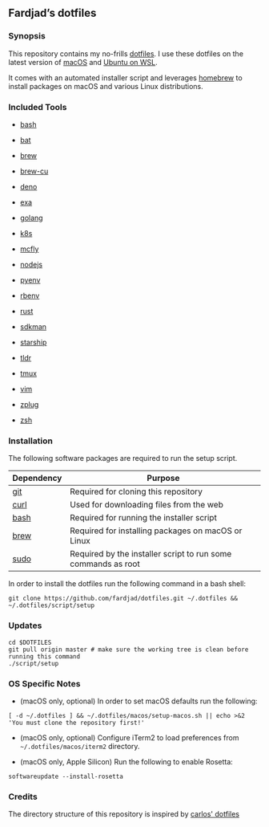 <div id="header">

</div>

<div id="content">

<div class="sect1">

## Fardjad’s dotfiles

<div class="sectionbody">

<div class="sect2">

### Synopsis

<div class="paragraph">

This repository contains my no-frills [dotfiles](https://wiki.archlinux.org/title/Dotfiles). I use these dotfiles on the latest version of [macOS](https://www.apple.com/macos) and [Ubuntu on WSL](https://ubuntu.com/wsl).

</div>

<div class="paragraph">

It comes with an automated installer script and leverages [homebrew](https://brew.sh) to install packages on macOS and various Linux distributions.

</div>

</div>

<div class="sect2">

### Included Tools

<div id="header">

</div>

<div id="content">

<div id="preamble">

<div class="sectionbody">

<div class="ulist">

- [bash](/bash)

- [bat](/bat)

- [brew](/brew)

- [brew-cu](/brew-cu)

- [deno](/deno)

- [exa](/exa)

- [golang](/golang)

- [k8s](/k8s)

- [mcfly](/mcfly)

- [nodejs](/nodejs)

- [pyenv](/pyenv)

- [rbenv](/rbenv)

- [rust](/rust)

- [sdkman](/sdkman)

- [starship](/starship)

- [tldr](/tldr)

- [tmux](/tmux)

- [vim](/vim)

- [zplug](/zplug)

- [zsh](/zsh)

</div>

</div>

</div>

</div>

</div>

<div class="sect2">

### Installation

<div class="paragraph">

The following software packages are required to run the setup script.

</div>

| Dependency                                | Purpose                                                       |
| ----------------------------------------- | ------------------------------------------------------------- |
| [git](https://git-scm.com)                | Required for cloning this repository                          |
| [curl](https://curl.haxx.se)              | Used for downloading files from the web                       |
| [bash](https://www.gnu.org/software/bash) | Required for running the installer script                     |
| [brew](https://brew.sh)                   | Required for installing packages on macOS or Linux            |
| [sudo](https://www.sudo.ws)               | Required by the installer script to run some commands as root |

<div class="paragraph">

In order to install the dotfiles run the following command in a bash shell:

</div>

<div class="listingblock">

<div class="content">

```highlight
git clone https://github.com/fardjad/dotfiles.git ~/.dotfiles && ~/.dotfiles/script/setup
```

</div>

</div>

</div>

<div class="sect2">

### Updates

<div class="listingblock">

<div class="content">

```highlight
cd $DOTFILES
git pull origin master # make sure the working tree is clean before running this command
./script/setup
```

</div>

</div>

</div>

<div class="sect2">

### OS Specific Notes

<div class="ulist">

- (macOS only, optional) In order to set macOS defaults run the following:

</div>

<div class="listingblock">

<div class="content">

```highlight
[ -d ~/.dotfiles ] && ~/.dotfiles/macos/setup-macos.sh || echo >&2 'You must clone the repository first!'
```

</div>

</div>

<div class="ulist">

- (macOS only, optional) Configure iTerm2 to load preferences from `~/.dotfiles/macos/iterm2` directory.

- (macOS only, Apple Silicon) Run the following to enable Rosetta:

</div>

<div class="listingblock">

<div class="content">

```highlight
softwareupdate --install-rosetta
```

</div>

</div>

</div>

<div class="sect2">

### Credits

<div class="paragraph">

The directory structure of this repository is inspired by [carlos' dotfiles](https://github.com/caarlos0/dotfiles)

</div>

</div>

</div>

</div>

</div>
